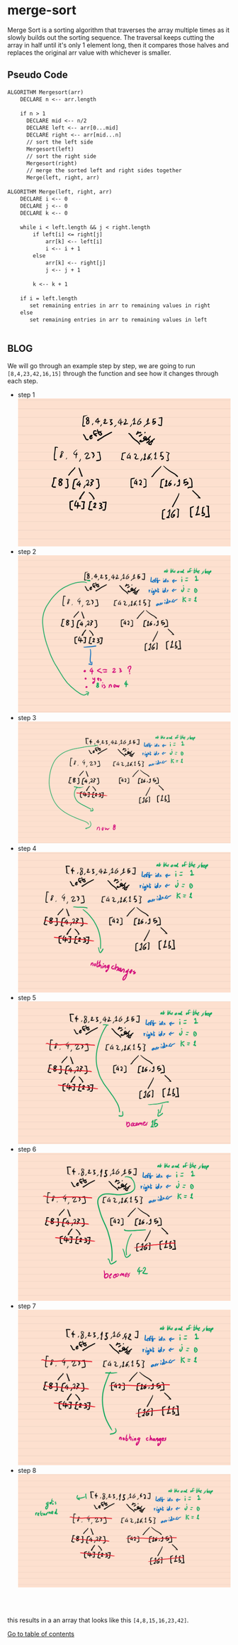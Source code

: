 # merge-sort

Merge Sort is a sorting algorithm that traverses the array multiple times as it slowly builds out the sorting sequence. The traversal keeps cutting the array in half until it's only 1 element long, then it compares those halves and replaces the original arr value with whichever is smaller.

## Pseudo Code

```
ALGORITHM Mergesort(arr)
    DECLARE n <-- arr.length

    if n > 1
      DECLARE mid <-- n/2
      DECLARE left <-- arr[0...mid]
      DECLARE right <-- arr[mid...n]
      // sort the left side
      Mergesort(left)
      // sort the right side
      Mergesort(right)
      // merge the sorted left and right sides together
      Merge(left, right, arr)

ALGORITHM Merge(left, right, arr)
    DECLARE i <-- 0
    DECLARE j <-- 0
    DECLARE k <-- 0

    while i < left.length && j < right.length
        if left[i] <= right[j]
            arr[k] <-- left[i]
            i <-- i + 1
        else
            arr[k] <-- right[j]
            j <-- j + 1

        k <-- k + 1

    if i = left.length
       set remaining entries in arr to remaining values in right
    else
       set remaining entries in arr to remaining values in left


```

## BLOG
We will go through an example step by step, we are going to run `[8,4,23,42,16,15]` through the function and see how it changes through each step.

- step 1
![img](./images/step-1.png)
- step 2
![img](./images/step-2.png)
- step 3
![img](./images/step-3.png)
- step 4
![img](./images/step-4.png)
- step 5
![img](./images/step-5.png)
 - step 6
![img](./images/step-6.png)
 - step 7
![img](./images/step-7.png)
- step 8
![img](./images/step-8.png)
 
 


 <br />
 <br />

 this results in a an array that looks like this `[4,8,15,16,23,42]`.

[Go to table of contents](https://suhaib-ersan.github.io/401-data-structures-and-algorithms)
